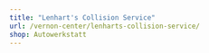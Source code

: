 ```yaml
---
title: "Lenhart's Collision Service"
url: /vernon-center/lenharts-collision-service/
shop: Autowerkstatt
---
```

